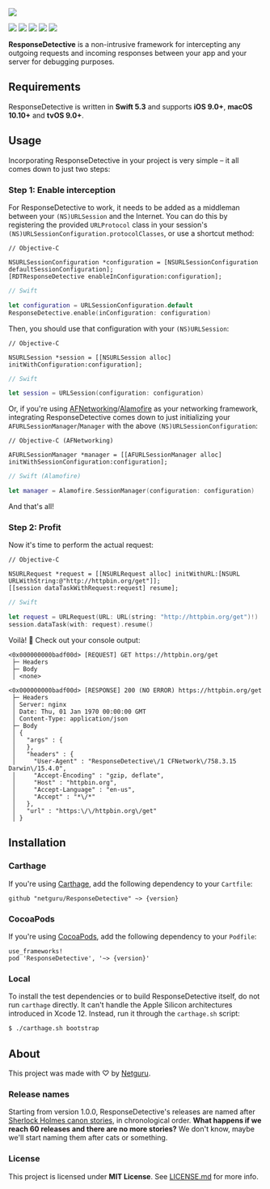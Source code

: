 ![](Images/Header.png)

![](https://img.shields.io/badge/swift-5.3-orange.svg)
![](https://img.shields.io/github/release/netguru/ResponseDetective.svg)
![](https://img.shields.io/badge/carthage-compatible-green.svg)
![](https://img.shields.io/badge/cocoapods-compatible-green.svg)
![](https://img.shields.io/badge/license-MIT-blue.svg)

**ResponseDetective** is a non-intrusive framework for intercepting any outgoing requests and incoming responses between your app and your server for debugging purposes.

## Requirements

ResponseDetective is written in **Swift 5.3** and supports **iOS 9.0+**, **macOS 10.10+** and **tvOS 9.0+**.

## Usage

Incorporating ResponseDetective in your project is very simple – it all comes down to just two steps:

### Step 1: Enable interception

For ResponseDetective to work, it needs to be added as a middleman between your `(NS)URLSession` and the Internet. You can do this by registering the provided `URLProtocol` class in your session's `(NS)URLSessionConfiguration.protocolClasses`, or use a shortcut method:

```objc
// Objective-C

NSURLSessionConfiguration *configuration = [NSURLSessionConfiguration defaultSessionConfiguration];
[RDTResponseDetective enableInConfiguration:configuration];
```

```swift
// Swift

let configuration = URLSessionConfiguration.default
ResponseDetective.enable(inConfiguration: configuration)
```

Then, you should use that configuration with your `(NS)URLSession`:

```objc
// Objective-C

NSURLSession *session = [[NSURLSession alloc] initWithConfiguration:configuration];
```

```swift
// Swift

let session = URLSession(configuration: configuration)
```

Or, if you're using [AFNetworking](https://github.com/AFNetworking/AFNetworking)/[Alamofire](https://github.com/Alamofire/Alamofire) as your networking framework, integrating ResponseDetective comes down to just initializing your `AFURLSessionManager`/`Manager` with the above `(NS)URLSessionConfiguration`:

```objc
// Objective-C (AFNetworking)

AFURLSessionManager *manager = [[AFURLSessionManager alloc] initWithSessionConfiguration:configuration];
```

```swift
// Swift (Alamofire)

let manager = Alamofire.SessionManager(configuration: configuration)
```

And that's all!

### Step 2: Profit

Now it's time to perform the actual request:

```objc
// Objective-C

NSURLRequest *request = [[NSURLRequest alloc] initWithURL:[NSURL URLWithString:@"http://httpbin.org/get"]];
[[session dataTaskWithRequest:request] resume];
```

```swift
// Swift

let request = URLRequest(URL: URL(string: "http://httpbin.org/get")!)
session.dataTask(with: request).resume()
```

Voilà! 🎉 Check out your console output:

```none
<0x000000000badf00d> [REQUEST] GET https://httpbin.org/get
 ├─ Headers
 ├─ Body
 │ <none>

<0x000000000badf00d> [RESPONSE] 200 (NO ERROR) https://httpbin.org/get
 ├─ Headers
 │ Server: nginx
 │ Date: Thu, 01 Jan 1970 00:00:00 GMT
 │ Content-Type: application/json
 ├─ Body
 │ {
 │   "args" : {
 │   },
 │   "headers" : {
 │     "User-Agent" : "ResponseDetective\/1 CFNetwork\/758.3.15 Darwin\/15.4.0",
 │     "Accept-Encoding" : "gzip, deflate",
 │     "Host" : "httpbin.org",
 │     "Accept-Language" : "en-us",
 │     "Accept" : "*\/*"
 │   },
 │   "url" : "https:\/\/httpbin.org\/get"
 │ }
```

## Installation

### Carthage

If you're using [Carthage](https://github.com/Carthage/Carthage), add the following dependency to your `Cartfile`:

```none
github "netguru/ResponseDetective" ~> {version}
```

### CocoaPods

If you're using [CocoaPods](http://cocoapods.org), add the following dependency to your `Podfile`:

```none
use_frameworks!
pod 'ResponseDetective', '~> {version}'
```

### Local

To install the test dependencies or to build ResponseDetective itself, do not run `carthage` directly. It can't handle the Apple Silicon architectures introduced in Xcode 12. Instead, run it through the `carthage.sh` script:

```bash
$ ./carthage.sh bootstrap
```

## About

This project was made with ♡ by [Netguru](https://netguru.com).

### Release names

Starting from version 1.0.0, ResponseDetective's releases are named after [Sherlock Holmes canon stories](http://www.sherlockian.net/investigating/canon/), in chronological order. **What happens if we reach 60 releases and there are no more stories?** We don't know, maybe we'll start naming them after cats or something.

### License

This project is licensed under **MIT License**. See [LICENSE.md](LICENSE.md) for more info.
